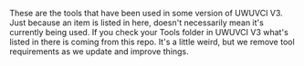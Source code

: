 These are the tools that have been used in some version of UWUVCI V3. Just because an item is listed in here, doesn't necessarily mean it's currently being used. If you check your Tools folder in UWUVCI V3 what's listed in there is coming from this repo. It's a little weird, but we remove tool requirements as we update and improve things.
